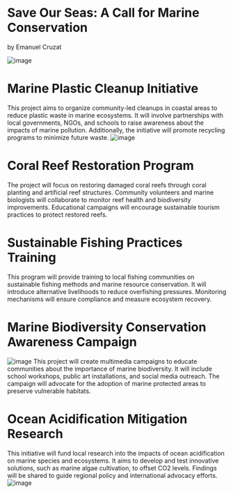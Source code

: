 # Save Our Seas: A Call for Marine Conservation
by Emanuel Cruzat

![image](https://github.com/user-attachments/assets/00be9b99-1d2d-47c2-b521-04a093fdaa4b)

# Marine Plastic Cleanup Initiative
This project aims to organize community-led cleanups in coastal areas to reduce plastic waste in marine ecosystems. It will involve partnerships with local governments, NGOs, and schools to raise awareness about the impacts of marine pollution. Additionally, the initiative will promote recycling programs to minimize future waste.
![image](https://github.com/user-attachments/assets/13fc3f4d-9eac-478b-9d22-051a94446e57)

# Coral Reef Restoration Program
The project will focus on restoring damaged coral reefs through coral planting and artificial reef structures. Community volunteers and marine biologists will collaborate to monitor reef health and biodiversity improvements. Educational campaigns will encourage sustainable tourism practices to protect restored reefs.

# Sustainable Fishing Practices Training
This program will provide training to local fishing communities on sustainable fishing methods and marine resource conservation. It will introduce alternative livelihoods to reduce overfishing pressures. Monitoring mechanisms will ensure compliance and measure ecosystem recovery.

# Marine Biodiversity Conservation Awareness Campaign
![image](https://github.com/user-attachments/assets/328f80dd-71a6-41af-af9f-0e10db091340)
This project will create multimedia campaigns to educate communities about the importance of marine biodiversity. It will include school workshops, public art installations, and social media outreach. The campaign will advocate for the adoption of marine protected areas to preserve vulnerable habitats.

# Ocean Acidification Mitigation Research
This initiative will fund local research into the impacts of ocean acidification on marine species and ecosystems. It aims to develop and test innovative solutions, such as marine algae cultivation, to offset CO2 levels. Findings will be shared to guide regional policy and international advocacy efforts.
![image](https://github.com/user-attachments/assets/9aa46595-0e1b-44e2-9464-e3a8729a3133)

